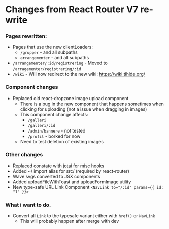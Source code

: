# Changes from React Router V7 re-write

### Pages rewritten:
- Pages that use the new clientLoaders:
  - `/grupper` - and all subpaths
  - `arrangementer` - and all subpaths
- `/arrangementer/:id/registrering` - Moved to `/arragementer/registrering/:id`
- `/wiki` - Will now redirect to the new wiki: https://wiki.tihlde.org/

### Component changes
- Replaced old react-dropzone image upload component
  - There is a bug in the new component that happens sometimes when clicking for uploading (not a issue when dragging in images)
  - This component change affects:
    - `/galleri`
    - `/galleri/:id`
    - `/admin/bannere` - not tested
    - `/profil` - borked for now
  - Need to test deletion of existing images

### Other changes
- Replaced constate with jotai for misc hooks
- Added ~/ import alias for src/ (required by react-router)
- Wave svgs converted to JSX components
- Added uploadFileWithToast and uploadFormImage utility
- New type-safe URL Link Component `<NavLink to="/:id" params={{ id: "1" }}>`

### What i want to do.
- Convert all `Link` to the typesafe variant either with `href()` or `NavLink`
  - This will probably happen after merge with dev


